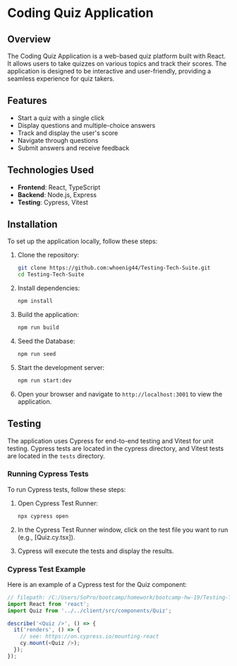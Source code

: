 # Coding Quiz Application

## Overview

The Coding Quiz Application is a web-based quiz platform built with React. It allows users to take quizzes on various topics and track their scores. The application is designed to be interactive and user-friendly, providing a seamless experience for quiz takers.

## Features

- Start a quiz with a single click
- Display questions and multiple-choice answers
- Track and display the user's score
- Navigate through questions
- Submit answers and receive feedback

## Technologies Used

- **Frontend**: React, TypeScript
- **Backend**: Node.js, Express
- **Testing**: Cypress, Vitest

## Installation

To set up the application locally, follow these steps:

1. Clone the repository:
    ```sh
    git clone https://github.com:whoenig44/Testing-Tech-Suite.git
    cd Testing-Tech-Suite
    ```

2. Install dependencies:
    ```sh
    npm install
    ```
3. Build the application:
    ```sh
    npm run build
    ```

4. Seed the Database:
    ```sh
    npm run seed
    ```

5. Start the development server:
    ```sh
    npm run start:dev
    ```

4. Open your browser and navigate to `http://localhost:3001` to view the application.

## Testing

The application uses Cypress for end-to-end testing and Vitest for unit testing. Cypress tests are located in the cypress directory, and Vitest tests are located in the `tests` directory.

### Running Cypress Tests

To run Cypress tests, follow these steps:

1. Open Cypress Test Runner:
    ```sh
    npx cypress open
    ```

2. In the Cypress Test Runner window, click on the test file you want to run (e.g., [Quiz.cy.tsx]).

3. Cypress will execute the tests and display the results.

### Cypress Test Example

Here is an example of a Cypress test for the Quiz component:

```typescript
// filepath: /C:/Users/SoPro/bootcamp/homework/bootcamp-hw-19/Testing-Tech-Suite/cypress/component/Quiz.cy.tsx
import React from 'react';
import Quiz from '../../client/src/components/Quiz';

describe('<Quiz />', () => {
  it('renders', () => {
    // see: https://on.cypress.io/mounting-react
    cy.mount(<Quiz />);
  });
});
